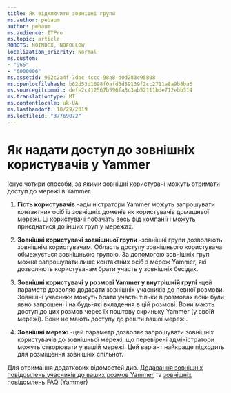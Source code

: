 ```yaml
---
title: Як відключити зовнішні групи
ms.author: pebaum
author: pebaum
ms.audience: ITPro
ms.topic: article
ROBOTS: NOINDEX, NOFOLLOW
localization_priority: Normal
ms.custom:
- "965"
- "6000006"
ms.assetid: 962c2a4f-7dac-4ccc-98a8-d0d283c95808
ms.openlocfilehash: b62d53d1698f0afd3d89139f2cc2711a8a9b8ba6
ms.sourcegitcommit: defe2c412567b596fa8c3ab52111bde712ebb314
ms.translationtype: MT
ms.contentlocale: uk-UA
ms.lasthandoff: 10/29/2019
ms.locfileid: "37769072"
---
```

# <a name="how-to-give-access-to-external-users-in-yammer"></a>Як надати доступ до зовнішніх користувачів у Yammer

Існує чотири способи, за якими зовнішні користувачі можуть отримати доступ до мережі в Yammer.
  
1. **Гість користувачів** -адміністратори Yammer можуть запрошувати контактних осіб із зовнішніх доменів як користувачів домашньої мережі. Ці користувачі побачать весь фід компанії і можуть приєднатися до інших груп у мережах.

2. **Зовнішні користувачі зовнішньої групи** -зовнішні групи дозволяють зовнішнім користувачам. Область доступу зовнішнього користувача обмежується зовнішньою групою. За допомогою зовнішніх груп можна запрошувати лише контактних осіб з мереж Yammer, які дозволяють користувачам брати участь у зовнішніх бесідах.

3. **Зовнішні користувачі у розмові Yammer у внутрішній групі** -цей параметр дозволяє додавати зовнішніх учасників до певної розмови. Зовнішні учасники можуть брати участь тільки в розмовах вони були явно запрошені і на будь-які вкладення в цій розмові. Вони мають доступ до цих розмов через їх поштову скриньку Yammer (у своїй мережі). Вони не мають доступу до решти вашої мережі.

4. **Зовнішні мережі** -цей параметр дозволяє запрошувати зовнішніх користувачів до зовнішньої мережі, що перевірені адміністратори можуть створювати у вашій мережі. Цей варіант найкраще підходить для розміщення зовнішніх спільнот.

Для отримання додаткових відомостей див. [Додавання зовнішніх повідомлень учасників до ваших розмов Yammer](https://docs.microsoft.com/yammer/work-with-external-users/add-external-participants) та [зовнішніх повідомлень FAQ (Yammer)](https://docs.microsoft.com/yammer/work-with-external-users/external-messaging-faq)
  